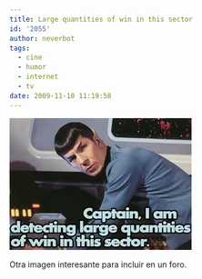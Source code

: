 ```yaml
---
title: Large quantities of win in this sector
id: '2055'
author: neverbot
tags:
  - cine
  - humor
  - internet
  - tv
date: 2009-11-10 11:19:58
---
```


![200911101119.jpg](./large-quantities-of-win-in-this-sector/200911101119.jpg)

Otra imagen interesante para incluir en un foro.